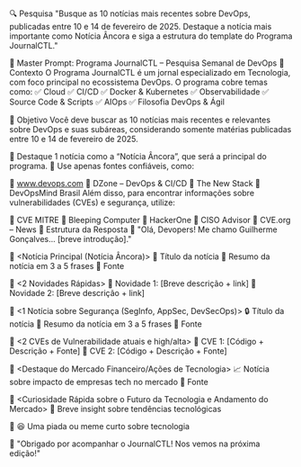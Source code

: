 🔍 Pesquisa
"Busque as 10 notícias mais recentes sobre DevOps, publicadas entre 10 e 14 de fevereiro de 2025. Destaque a notícia mais importante como Notícia Âncora e siga a estrutura do template do Programa JournalCTL."

📰 Master Prompt: Programa JournalCTL – Pesquisa Semanal de DevOps
📌 Contexto
O Programa JournalCTL é um jornal especializado em Tecnologia, com foco principal no ecossistema DevOps. O programa cobre temas como:
✅ Cloud
✅ CI/CD
✅ Docker & Kubernetes
✅ Observabilidade
✅ Source Code & Scripts
✅ AIOps
✅ Filosofia DevOps & Ágil

🎯 Objetivo
Você deve buscar as 10 notícias mais recentes e relevantes sobre DevOps e suas subáreas, considerando somente matérias publicadas entre 10 e 14 de fevereiro de 2025.

🔹 Destaque 1 notícia como a “Notícia Âncora”, que será a principal do programa.
🔹 Use apenas fontes confiáveis, como:

🔗 www.devops.com
🔗 DZone – DevOps & CI/CD
🔗 The New Stack
🔗 DevOpsMind Brasil
Além disso, para encontrar informações sobre vulnerabilidades (CVEs) e segurança, utilize:

🔗 CVE MITRE
🔗 Bleeping Computer
🔗 HackerOne
🔗 CISO Advisor
🔗 CVE.org – News
📜 Estrutura da Resposta
🔹 <Abertura>
"Olá, Devopers! Me chamo Guilherme Gonçalves... [breve introdução]."

🔹 <Notícia Principal (Notícia Âncora)>
📢 Título da notícia
📝 Resumo da notícia em 3 a 5 frases
🔗 Fonte

🔹 <2 Novidades Rápidas>
🚀 Novidade 1: [Breve descrição + link]
🚀 Novidade 2: [Breve descrição + link]

🔹 <1 Notícia sobre Segurança (SegInfo, AppSec, DevSecOps)>
🔒 Título da notícia
📝 Resumo da notícia em 3 a 5 frases
🔗 Fonte

🔹 <2 CVEs de Vulnerabilidade atuais e high/alta>
🔹 CVE 1: [Código + Descrição + Fonte]
🔹 CVE 2: [Código + Descrição + Fonte]

🔹 <Destaque do Mercado Financeiro/Ações de Tecnologia>
📈 Notícia sobre impacto de empresas tech no mercado
🔗 Fonte

🔹 <Curiosidade Rápida sobre o Futuro da Tecnologia e Andamento do Mercado>
🔮 Breve insight sobre tendências tecnológicas

🔹 <Humor ou Piada Tech>
😆 Uma piada ou meme curto sobre tecnologia

🔹 <Encerramento>
"Obrigado por acompanhar o JournalCTL! Nos vemos na próxima edição!"
